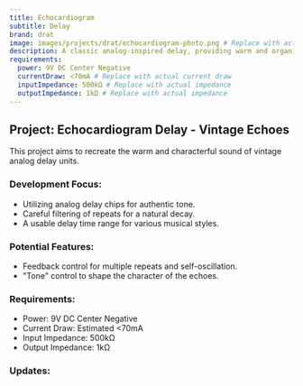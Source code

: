 ```yaml
---
title: Echocardiogram
subtitle: Delay
brand: drat
image: images/projects/drat/echocardiogram-photo.png # Replace with actual image
description: A classic analog-inspired delay, providing warm and organic repeats with a vintage character.
requirements:
  power: 9V DC Center Negative
  currentDraw: <70mA # Replace with actual current draw
  inputImpedance: 500kΩ # Replace with actual impedance
  outputImpedance: 1kΩ # Replace with actual impedance
---
```


## Project: Echocardiogram Delay - Vintage Echoes

This project aims to recreate the warm and characterful sound of vintage analog delay units.

### Development Focus:

- Utilizing analog delay chips for authentic tone.
- Careful filtering of repeats for a natural decay.
- A usable delay time range for various musical styles.

### Potential Features:

- Feedback control for multiple repeats and self-oscillation.
- "Tone" control to shape the character of the echoes.

### Requirements:
- Power: 9V DC Center Negative
- Current Draw: Estimated <70mA
- Input Impedance: 500kΩ
- Output Impedance: 1kΩ

### Updates:
